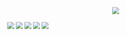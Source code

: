 <h1 align="center">
    <img
        src="https://readme-typing-svg.herokuapp.com/?font=mono&size=35&center=true&vCenter=true&width=500&height=70&duration=4000&lines=Hi+There!+👋;+I'm+Prathamesh+pawale!;" />
</h1>

[<img
    src="https://img.shields.io/badge/github-%2312100E.svg?&style=for-the-badge&logo=github&logoColor=white&color=black" />](https://github.com/prathameshvpawale)
[<img
    src="https://img.shields.io/badge/gitlab-%2312100E.svg?&style=for-the-badge&logo=gitlab&logoColor=white&color=9b51e0" />](https://github.com/prathameshvpawale)
[<img
    src="https://img.shields.io/badge/instagram-%2312100E.svg?&style=for-the-badge&logo=instagram&color=405DE6" />](https://www.instagram.com/prathamesh_pawale_)
[<img
    src="https://img.shields.io/badge/linkedin-%230077B5.svg?&style=for-the-badge&logo=linkedin&logoColor=white" />](https://www.linkedin.com)
[<img
    src="https://img.shields.io/badge/youtube-%230077B5.svg?&style=for-the-badge&logo=youtube&logoColor=white&color=FF0000" />](https://www.youtube.com)






<!---
- 👋 Hi, I’m @prathameshvpawale
- 👀 I’m interested in web devlopment
- 🌱 I’m currently learning web 
- 💞️ I’m looking to collaborate on ...
- 📫 How to reach me ...
--->
<!---
prathameshvpawale/prathameshvpawale is a ✨ special ✨ repository because its `README.md` (this file) appears on your GitHub profile.
You can click the Preview link to take a look at your changes.
--->
